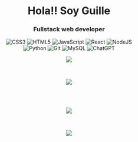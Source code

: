 <h1 align="center">Hola!! Soy Guille</h1>
<h3 align="center">Fullstack web developer</h3>
 
<div align = "center">

![CSS3](https://img.shields.io/badge/css3-%231572B6.svg?style=for-the-badge&logo=css3&logoColor=white) 
![HTML5](https://img.shields.io/badge/html5-%23E34F26.svg?style=for-the-badge&logo=html5&logoColor=white)
![JavaScript](https://img.shields.io/badge/javascript-%23323330.svg?style=for-the-badge&logo=javascript&logoColor=%23F7DF1E) 
![React](https://img.shields.io/badge/react-%2320232a.svg?style=for-the-badge&logo=react&logoColor=%2361DAFB) 
![NodeJS](https://img.shields.io/badge/node.js-6DA55F?style=for-the-badge&logo=node.js&logoColor=white)<br> 
![Python](https://img.shields.io/badge/python-3670A0?style=for-the-badge&logo=python&logoColor=ffdd54)
![Git](https://img.shields.io/badge/git-%23F05033.svg?style=for-the-badge&logo=git&logoColor=white) 
![MySQL](https://img.shields.io/badge/mysql-4479A1.svg?style=for-the-badge&logo=mysql&logoColor=white) 
![ChatGPT](https://img.shields.io/badge/chatGPT-74aa9c?style=for-the-badge&logo=openai&logoColor=white)

[![](https://visitcount.itsvg.in/api?id=GuillermoCochrane&icon=5&color=6)](https://visitcount.itsvg.in)
</div>
<br>
<div align="center">
 
![](https://github-readme-streak-stats.herokuapp.com/?user=GuillermoCochrane&theme=dark&hide_border=false)
</div>

<br>

<br>

<div align = "center">

![](https://github-readme-stats.vercel.app/api/top-langs/?username=GuillermoCochrane&theme=dark&hide_border=false&include_all_commits=true&count_private=true)

<br>

![](https://github-profile-trophy.vercel.app/?username=GuillermoCochrane&theme=radical&no-frame=true&no-bg=true&margin-w=4)

</div>

